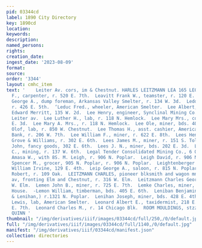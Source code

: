 ```yaml
---
pid: 03344cd
label: 1890 City Directory
key: 1890cd
location: 
keywords: 
description: 
named_persons: 
rights: 
creation_date: 
ingest_date: '2023-08-09'
format: 
source: 
order: '3344'
layout: cmhc_item
text: '    Leiter Av. cors, im & Chestnut. HARLES LEITZMANN LEA 165 LEO  Leask John
  F., carpenter, r. 520 E. 7th.  Leavitt Frank W., teamster, r. 120 E. 3d.  Lechmere
  George A., dump foreman, Arkansas Valley Smelter, r. 134 W. 3d.  Leddy Peter, miner,
  r. 426 E. 5th.  ‘Leduc Fred., wheeler, American Smelter.  Lee Albert, col’d, barkpr,
  Edward Merritt, 135 W. 2d.  Lee Henry, engineer, Synclinal Mining Co., r. 314 N.
  Leiter av.  Lee Luther H., lab, r. 118 N. Hemlock.  Lee Mary Mrs., col’d, r. 116
  E. 3d.  Lee Mary A. Mrs., r. 118 N. Hemlock.  Lee Ole, miner, bds. 400 E. 9th.  Lee
  Olof, lab, r. 850 W. Chestnut.  Lee Thomas H., asst. cashier, American National
  Bank, r. 206 W. 7th.  Lee William F., miner, r. 622 E. 8th.  Lees Henry T., painter,
  Grove & Williams, r. 302 E. 6th.  Lees James M., miner, r. 151 S. Toledo av.  Lees
  John, fancy goods, 302 E. 6th.  Lees J. N., miner, bds. 202 E. 3d.  Lefurgey W.
  C., mining, r. 137 W. 6th.  Legal Tender Consolidated Mining Co., 6 Quincy Blk.  Leigh
  Amasa W., with 8S. M. Leigh, r. 906 N. Poplar.  Leigh David, r. 906 N. Poplar.  Leigh
  Spencer M., grocer, 905 N. Poplar, r. 906 N. Poplar.  Leightenberger Charles, lab,
  William Irvine, 129 E. 4th.  Leip George A., saloon, r. 815 N. Poplar.  Leistner
  Robert, r. 109 Oak.  LEITZMANN CHARLES, pioneer blksmith and wagon mnfr, Leiter
  av, fronting Elm and Chestnut, r. 316 W. Elm.  Leitzmann Charles George, r. 316
  W. Elm.  Lemen John B., miner, r. 725 E. 7th.  Lemke Charles, miner, bds. Milwaukee
  House.  -Lemon William, timberman, bds. 405 E. 6th.  Leniban Benjamin, (McMahon
  & Lenihan,) r.1321 N. Poplar.  Lenihan Joseph, miner, bds. 428 E. 4th.  Lenthier
  Lewis, lab, American Smelter.  Leonard Albert E., taxidermist, 218 E. 6th, r. 128
  E. 7th.  Leonard Charles M., r. 14 Chicago Blk.  ROOM MOULDINGS, stzzer""" J. J.
  QUINN '
thumbnail: "/img/derivatives/iiif/images/03344cd/full/250,/0/default.jpg"
full: "/img/derivatives/iiif/images/03344cd/full/1140,/0/default.jpg"
manifest: "/img/derivatives/iiif/03344cd/manifest.json"
collection: directories
---
```

